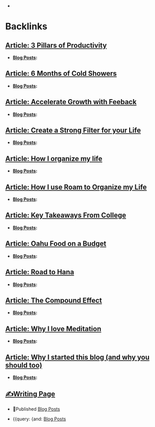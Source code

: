 - 

# Backlinks
## [Article: 3 Pillars of Productivity](<Article: 3 Pillars of Productivity.md>)
- **[Blog Posts](<Blog Posts.md>):**

## [Article: 6 Months of Cold Showers](<Article: 6 Months of Cold Showers.md>)
- **[Blog Posts](<Blog Posts.md>):**

## [Article: Accelerate Growth with Feeback](<Article: Accelerate Growth with Feeback.md>)
- **[Blog Posts](<Blog Posts.md>):**

## [Article: Create a Strong Filter for your Life](<Article: Create a Strong Filter for your Life.md>)
- **[Blog Posts](<Blog Posts.md>):**

## [Article: How I organize my life](<Article: How I organize my life.md>)
- **[Blog Posts](<Blog Posts.md>):**

## [Article: How I use Roam to Organize my Life](<Article: How I use Roam to Organize my Life.md>)
- **[Blog Posts](<Blog Posts.md>):**

## [Article: Key Takeaways From College](<Article: Key Takeaways From College.md>)
- **[Blog Posts](<Blog Posts.md>):**

## [Article: Oahu Food on a Budget](<Article: Oahu Food on a Budget.md>)
- **[Blog Posts](<Blog Posts.md>):**

## [Article: Road to Hana](<Article: Road to Hana.md>)
- **[Blog Posts](<Blog Posts.md>):**

## [Article: The Compound Effect](<Article: The Compound Effect.md>)
- **[Blog Posts](<Blog Posts.md>):**

## [Article: Why I love Meditation](<Article: Why I love Meditation.md>)
- **[Blog Posts](<Blog Posts.md>):**

## [Article: Why I started this blog (and why you should too)](<Article: Why I started this blog (and why you should too).md>)
- **[Blog Posts](<Blog Posts.md>):**

## [✍Writing Page](<✍Writing Page.md>)
- 📝Published [Blog Posts](<Blog Posts.md>)

- {{query: {and: [Blog Posts](<Blog Posts.md>)

